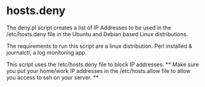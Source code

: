 # hosts.deny

The deny.pl script creates a list of IP Addresses to be used in the /etc/hosts.deny file in the Ubuntu and Debian based Linux distributions.

The requirements to run this script are a linux distribution. Perl installed & journalctl, a log monitoring app.

This script uses the /etc/hosts.deny file to block IP addresses.  ** Make sure you put your home/work IP addresses in the /etc/hosts.allow file to allow you access to ssh on your server. **
